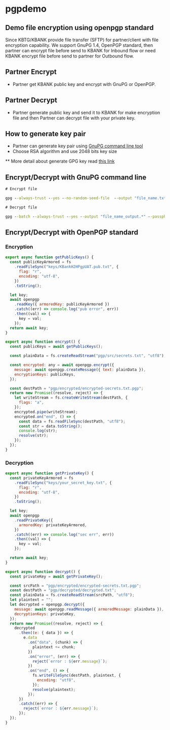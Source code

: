 # pgpdemo

## Demo file encryption using openpgp standard

Since KBTG/KBANK provide file transfer (SFTP) for partner/client with file encryption capability.
We support GnuPG 1.4, OpenPGP standard, then partner can encrypt file before send to KBANK for Inbound flow or need KBANK encrypt file before send to partner for Outbound flow.

## Partner Encrypt

- Partner get KBANK public key and encrypt with GnuPG or OpenPGP.

## Partner Decrypt

- Partner generate public key and send it to KBANK for make encryption file and then Partner can decrypt file with your private key.

## How to generate key pair

- Partner can generate key pair using [GnuPG command line tool](https://www.gnupg.org/download/)
- Choose RSA algorithm and use 2048 bits key size

\*\* More detail about generate GPG key read [this link](https://docs.github.com/en/authentication/managing-commit-signature-verification/generating-a-new-gpg-key?platform=windows)

## Encrypt/Decrypt with GnuPG command line

```cmd
# Encrypt file

gpg --always-trust --yes --no-random-seed-file  --output "file_name.txt.pgp" -r KBankH2HPgpUAT --encrypt "file_name.txt"

# Decrypt file

gpg --batch --always-trust --yes --output "file_name_output.*" --passphrase xxxxx --decrypt "file_name_input.pgp"
```

## Encrypt/Decrypt with OpenPGP standard

### Encryption

```js
export async function getPublicKeys() {
  const publicKeyArmored = fs
    .readFileSync("keys/KBankH2HPgpUAT.pub.txt", {
      flag: "r",
      encoding: "utf-8",
    })
    .toString();

  let key;
  await openpgp
    .readKey({ armoredKey: publicKeyArmored })
    .catch((err) => console.log("pub error", err))
    .then((val) => {
      key = val;
    });
  return await key;
}

export async function encrypt() {
  const publicKeys = await getPublicKeys();

  const plainData = fs.createReadStream("pgp/src/secrets.txt", "utf8");

  const encrypted: any = await openpgp.encrypt({
    message: await openpgp.createMessage({ text: plainData }),
    encryptionKeys: publicKeys,
  });

  const destPath = "pgp/encrypted/encrypted-secrets.txt.pgp";
  return new Promise((resolve, reject) => {
    let writeStream = fs.createWriteStream(destPath, {
      flags: "a",
    });
    encrypted.pipe(writeStream);
    encrypted.on("end", () => {
      const data = fs.readFileSync(destPath, "utf8");
      const str = data.toString();
      console.log(str);
      resolve(str);
    });
  });
}
```

### Decryption

```js
export async function getPrivateKey() {
  const privateKeyArmored = fs
    .readFileSync("keys/your_secret_key.txt", {
      flag: "r",
      encoding: "utf-8",
    })
    .toString();

  let key;
  await openpgp
    .readPrivateKey({
      armoredKey: privateKeyArmored,
    })
    .catch((err) => console.log("sec err", err))
    .then((val) => {
      key = val;
    });

  return await key;
}

export async function decrypt() {
  const privateKey = await getPrivateKey();

  const srcPath = "pgp/encrypted/encrypted-secrets.txt.pgp";
  const destPath = "pgp/decrypted/decrypted.txt";
  const plainData = fs.createReadStream(srcPath, "utf8");
  let plaintext = "";
  let decrypted = openpgp.decrypt({
    message: await openpgp.readMessage({ armoredMessage: plainData }),
    decryptionKeys: privateKey,
  });
  return new Promise((resolve, reject) => {
    decrypted
      .then((e: { data }) => {
        e.data
          .on("data", (chunk) => {
            plaintext += chunk;
          })
          .on("error", (err) => {
            reject(`error : ${err.message}`);
          })
          .on("end", () => {
            fs.writeFileSync(destPath, plaintext, {
              encoding: "utf8",
            });
            resolve(plaintext);
          });
      })
      .catch((err) => {
        reject(`error : ${err.message}`);
      });
  });
}
```
